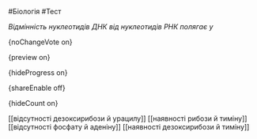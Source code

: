 #Біологія #Тест

*Відмінність нуклеотидів ДНК від нуклеотидів РНК полягає у*

{noChangeVote on}

{preview on}

{hideProgress on}

{shareEnable off}

{hideCount on}

[[відсутності дезоксирибози й урацилу]]
[[наявності рибози й тиміну]]
[[відсутності фосфату й аденіну]]
[[наявності дезоксирибози й тиміну]]
